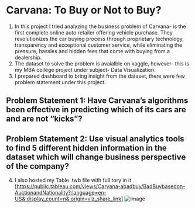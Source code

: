 # Carvana: To Buy or Not to Buy?
1. In this project I tried analyzing the business problem of Carvana- is the first complete online auto retailer offering vehicle purchase. They revolutionizes the car buying process through proprietary technology, transparency and exceptional customer service, while eliminating the pressure, hassles and hidden fees that come with buying from a dealership.
2. The dataset to solve the problem is avaialble on kaggle, however- this is my MBA college project under subject- Data Visualization.
3. I prepared dashboard to bring insight from the dataset, there were few problem statement under this project.
## Problem Statement 1: Have Carvana’s algorithms been effective in predicting which of its cars are and are not “kicks”?
## Problem Statement 2: Use visual analytics tools to find 5 different hidden information in the dataset which will change business perspective of the company?
4. I also hosted my Table .twb file with full tory in it [https://public.tableau.com/views/Carvana-abadbuy/BadBuybasedon-AuctionandNationality?:language=en-US&:display_count=n&:origin=viz_share_link]
![image](https://user-images.githubusercontent.com/28785863/170315871-ad343ccd-3000-4c7e-882f-580fee309d6e.png)

